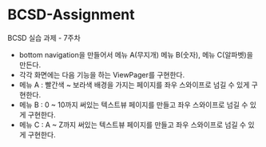 # BCSD-Assignment
BCSD 실습 과제 - 7주차

- bottom navigation을 만들어서 메뉴 A(무지개) 메뉴 B(숫자), 메뉴 C(알파벳)을 만든다.
- 각각 화면에는 다음 기능을 하는 ViewPager를 구현한다.
- 메뉴 A : 빨간색 ~ 보라색 배경을 가지는 페이지를 좌우 스와이프로 넘길 수 있게 구현한다.
- 메뉴 B : 0 ~ 10까지 써있는 텍스트뷰 페이지를 만들고 좌우 스와이프로 넘길 수 있게 구현한다.
- 메뉴 C : A ~ Z까지 써있는 텍스트뷰 페이지를 만들고 좌우 스와이프로 넘길 수 있게 구현한다.